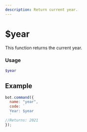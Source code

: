```yaml
---
description: Return current year.
---
```


# $year

This function returns the current year.

### Usage

```php
$year
```

## Example

```javascript
bot.command({
  name: "year",
  code: `
  Year: $year
  `
//Returns: 2021
});
```
